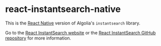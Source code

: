 # react-instantsearch-native

This is the [React Native](https://facebook.github.io/react-native) version of Algolia's `instantsearch` library.

Go to the [React InstantSearch website](https://www.algolia.com/doc/guides/building-search-ui/what-is-instantsearch/react/) or the [React InstantSearch GitHub repository](https://github.com/algolia/react-instantsearch) for more information.
